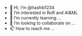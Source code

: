 - 👋 Hi, I’m @hashib1234
- 👀 I’m interested in RoR and AI&ML
- 🌱 I’m currently learning ...
- 💞️ I’m looking to collaborate on ...
- 📫 How to reach me ...

<!---
hashib1234/hashib1234 is a ✨ special ✨ repository because its `README.md` (this file) appears on your GitHub profile.
You can click the Preview link to take a look at your changes.
--->
